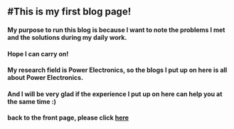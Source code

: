 #This is my first blog page!
---
#### My purpose to run this blog is because I want to note the problems I met and the solutions during my daily work.
#### Hope I can carry on!
#### My research field is Power Electronics, so the blogs I put up on here is all about Power Electronics.
#### And I will be very glad if the experience I put up on here can help you at the same time :)
#### back to the front page, please click [here](jhruan.github.io) 
